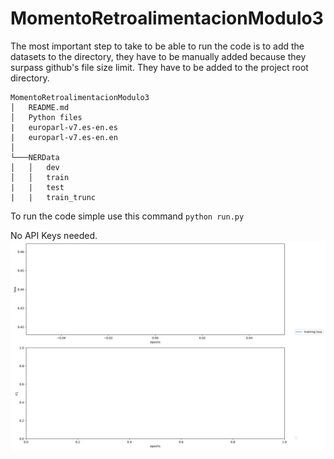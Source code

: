 # MomentoRetroalimentacionModulo3

The most important step to take to be able to run the code is to add the datasets to the directory, they have to be manually added because they surpass github's file size limit. They have to be added to the project root directory.
```
MomentoRetroalimentacionModulo3
│   README.md
│   Python files
|   europarl-v7.es-en.es
|   europarl-v7.es-en.en
│
└───NERData
│   │   dev
│   │   train
|   |   test
|   |   train_trunc
```

To run the code simple use this command
`python run.py`

No API Keys needed.
![alt text](training.png "Training Graph")
